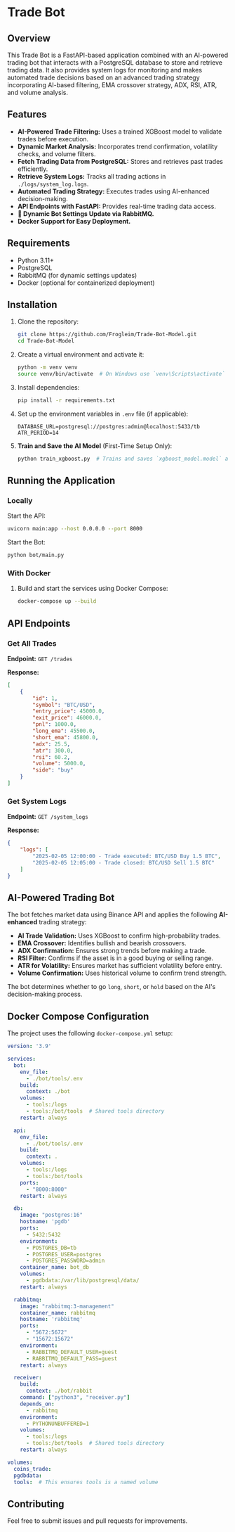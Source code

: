 # Trade Bot

## Overview
This Trade Bot is a FastAPI-based application combined with an AI-powered trading bot that interacts with a PostgreSQL database to store and retrieve trading data. It also provides system logs for monitoring and makes automated trade decisions based on an advanced trading strategy incorporating AI-based filtering, EMA crossover strategy, ADX, RSI, ATR, and volume analysis.

## Features
- **AI-Powered Trade Filtering:** Uses a trained XGBoost model to validate trades before execution.
- **Dynamic Market Analysis:** Incorporates trend confirmation, volatility checks, and volume filters.
- **Fetch Trading Data from PostgreSQL:** Stores and retrieves past trades efficiently.
- **Retrieve System Logs:** Tracks all trading actions in `./logs/system_log.logs`.
- **Automated Trading Strategy:** Executes trades using AI-enhanced decision-making.
- **API Endpoints with FastAPI:** Provides real-time trading data access.
- **🚀 Dynamic Bot Settings Update via RabbitMQ.**
- **Docker Support for Easy Deployment.**

## Requirements
- Python 3.11+
- PostgreSQL
- RabbitMQ (for dynamic settings updates)
- Docker (optional for containerized deployment)

## Installation
1. Clone the repository:
   ```sh
   git clone https://github.com/Frogleim/Trade-Bot-Model.git
   cd Trade-Bot-Model
   ```

2. Create a virtual environment and activate it:
   ```sh
   python -m venv venv
   source venv/bin/activate  # On Windows use `venv\Scripts\activate`
   ```

3. Install dependencies:
   ```sh
   pip install -r requirements.txt
   ```

4. Set up the environment variables in `.env` file (if applicable):
   ```env
   DATABASE_URL=postgresql://postgres:admin@localhost:5433/tb
   ATR_PERIOD=14
   ````

5. **Train and Save the AI Model** (First-Time Setup Only):
   ```sh
   python train_xgboost.py  # Trains and saves `xgboost_model.model` and `scaler.pkl`
   ```

## Running the Application
### Locally
Start the API:
```sh
uvicorn main:app --host 0.0.0.0 --port 8000
```

Start the Bot:
```sh
python bot/main.py
```

### With Docker
1. Build and start the services using Docker Compose:
   ```sh
   docker-compose up --build
   ```

## API Endpoints
### Get All Trades
**Endpoint:** `GET /trades`

**Response:**
```json
[
    {
        "id": 1,
        "symbol": "BTC/USD",
        "entry_price": 45000.0,
        "exit_price": 46000.0,
        "pnl": 1000.0,
        "long_ema": 45500.0,
        "short_ema": 45800.0,
        "adx": 25.5,
        "atr": 300.0,
        "rsi": 60.2,
        "volume": 5000.0,
        "side": "buy"
    }
]
```

### Get System Logs
**Endpoint:** `GET /system_logs`

**Response:**
```json
{
    "logs": [
        "2025-02-05 12:00:00 - Trade executed: BTC/USD Buy 1.5 BTC",
        "2025-02-05 12:05:00 - Trade closed: BTC/USD Sell 1.5 BTC"
    ]
}
```

## AI-Powered Trading Bot
The bot fetches market data using Binance API and applies the following **AI-enhanced** trading strategy:
- **AI Trade Validation:** Uses XGBoost to confirm high-probability trades.
- **EMA Crossover:** Identifies bullish and bearish crossovers.
- **ADX Confirmation:** Ensures strong trends before making a trade.
- **RSI Filter:** Confirms if the asset is in a good buying or selling range.
- **ATR for Volatility:** Ensures market has sufficient volatility before entry.
- **Volume Confirmation:** Uses historical volume to confirm trend strength.

The bot determines whether to go `long`, `short`, or `hold` based on the AI's decision-making process.

## Docker Compose Configuration
The project uses the following `docker-compose.yml` setup:
```yaml
version: '3.9'

services:
  bot:
    env_file:
      - ./bot/tools/.env
    build:
      context: ./bot
    volumes:
      - tools:/logs
      - tools:/bot/tools  # Shared tools directory
    restart: always

  api:
    env_file:
      - ./bot/tools/.env
    build:
      context: .
    volumes:
      - tools:/logs
      - tools:/bot/tools
    ports:
      - "8000:8000"
    restart: always

  db:
    image: "postgres:16"
    hostname: 'pgdb'
    ports:
      - 5432:5432
    environment:
      - POSTGRES_DB=tb
      - POSTGRES_USER=postgres
      - POSTGRES_PASSWORD=admin
    container_name: bot_db
    volumes:
      - pgdbdata:/var/lib/postgresql/data/
    restart: always

  rabbitmq:
    image: "rabbitmq:3-management"
    container_name: rabbitmq
    hostname: 'rabbitmq'
    ports:
      - "5672:5672"
      - "15672:15672"
    environment:
      - RABBITMQ_DEFAULT_USER=guest
      - RABBITMQ_DEFAULT_PASS=guest
    restart: always

  receiver:
    build:
      context: ./bot/rabbit
    command: ["python3", "receiver.py"]
    depends_on:
      - rabbitmq
    environment:
      - PYTHONUNBUFFERED=1
    volumes:
      - tools:/logs
      - tools:/bot/tools  # Shared tools directory
    restart: always

volumes:
  coins_trade:
  pgdbdata:
  tools:  # This ensures tools is a named volume
```

## Contributing
Feel free to submit issues and pull requests for improvements.